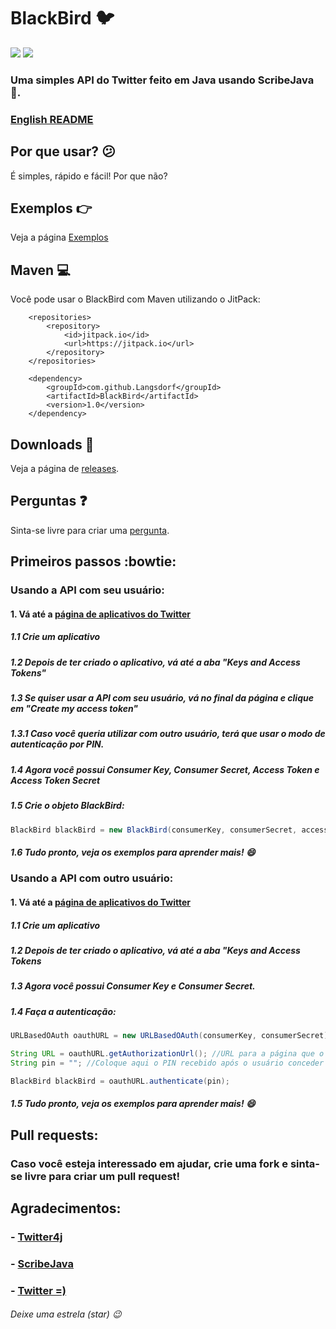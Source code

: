 # BlackBird :bird:
[![](https://jitpack.io/v/Langsdorf/BlackBird.svg)](https://jitpack.io/#Langsdorf/BlackBird) [![](https://api.travis-ci.org/Langsdorf/BlackBird.svg?branch=master)](https://travis-ci.org/Langsdorf/BlackBird)
### Uma simples API do Twitter feito em Java usando ScribeJava :dog:.
### [English README](https://github.com/Langsdorf/BlackBird/blob/master/README_EN.md)
## Por que usar? :confused:
É simples, rápido e fácil! Por que não?

## Exemplos :point_right:
Veja a página [Exemplos](https://github.com/Langsdorf/BlackBird/tree/master/src/examples/java/com/github/langsdorf/blackbird)
## Maven :computer:
Você pode usar o BlackBird com Maven utilizando o JitPack:
```
	<repositories>
		<repository>
		    <id>jitpack.io</id>
		    <url>https://jitpack.io</url>
		</repository>
	</repositories>

	<dependency>
	    <groupId>com.github.Langsdorf</groupId>
	    <artifactId>BlackBird</artifactId>
	    <version>1.0</version>
	</dependency>	
```

## Downloads :floppy_disk:
Veja a página de [releases](https://github.com/Langsdorf/BlackBird/releases).

## Perguntas :question:
Sinta-se livre para criar uma [pergunta](https://github.com/Langsdorf/BlackBird/issues).

## Primeiros passos :bowtie:

### Usando a API com seu usuário:
#### 1. Vá até a [página de aplicativos do Twitter](https://apps.twitter.com/)
  ##### 1.1 Crie um aplicativo
  ##### 1.2 Depois de ter criado o aplicativo, vá até a aba "Keys and Access Tokens"
  ##### 1.3 Se quiser usar a API com seu usuário, vá no final da página e clique em "Create my access token"
  ##### 1.3.1 Caso você queria utilizar com outro usuário, terá que usar o modo de autenticação por PIN.
  ##### 1.4 Agora você possui Consumer Key, Consumer Secret, Access Token e Access Token Secret
  ##### 1.5 Crie o objeto BlackBird:
  ```java
  BlackBird blackBird = new BlackBird(consumerKey, consumerSecret, accessToken, accessTokenSecret);
  ```
  ##### 1.6 Tudo pronto, veja os exemplos para aprender mais! :smile:
  

### Usando a API com outro usuário:
#### 1. Vá até a [página de aplicativos do Twitter](https://apps.twitter.com/)
  ##### 1.1 Crie um aplicativo
  ##### 1.2 Depois de ter criado o aplicativo, vá até a aba "Keys and Access Tokens
  ##### 1.3 Agora você possui Consumer Key e Consumer Secret.
  ##### 1.4 Faça a autenticação:
  ```java
  URLBasedOAuth oauthURL = new URLBasedOAuth(consumerKey, consumerSecret);
  
  String URL = oauthURL.getAuthorizationUrl(); //URL para a página que o usuário deve ir para conceder o acesso.
  String pin = ""; //Coloque aqui o PIN recebido após o usuário conceder acesso.
  
  BlackBird blackBird = oauthURL.authenticate(pin);
  ```
  ##### 1.5 Tudo pronto, veja os exemplos para aprender mais! :smile:
  
 ## Pull requests:
 ### Caso você esteja interessado em ajudar, crie uma fork e sinta-se livre para criar um pull request!
 
 ## Agradecimentos:
 ### - [Twitter4j](https://github.com/yusuke/twitter4j)
 ### - [ScribeJava](https://github.com/scribejava/scribejava)
 ### - [Twitter =)](https://developer.twitter.com/)
 
 ###### Deixe uma estrela (star) :wink:

